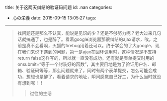title: 关于这两天纠结的验证码问题
id: .nan
categories:
  - 心の栄養
date: 2015-09-15 13:05:27
tags:
---

>找问题还是那么不认真，能说是见识的少？还是不够努力呢？老大过来几句话就搞通了，也是醉了。看着google浏览器那很纠结的ajax请求，唉。之前是真不会看啊，火狐的firebug用着还可以。终于学会的了大google，现在我们来说下遇到的问题，第一是ajax在回环调用时，这种情况是不支持return false这样写的，所以就一直没有成功。还有就是表单提交时用的onsubmit=“等于一个封装好的函数”，其主要目地是为了验证用户名、邮箱、验证码等等，那么问题就来了，同时有两个表单提交，怎么可能会成功，想想也是醉了，看着请求的地址，瞬间感觉自己好二，为什么当时就没有想到呢！！
 >>过往的生活